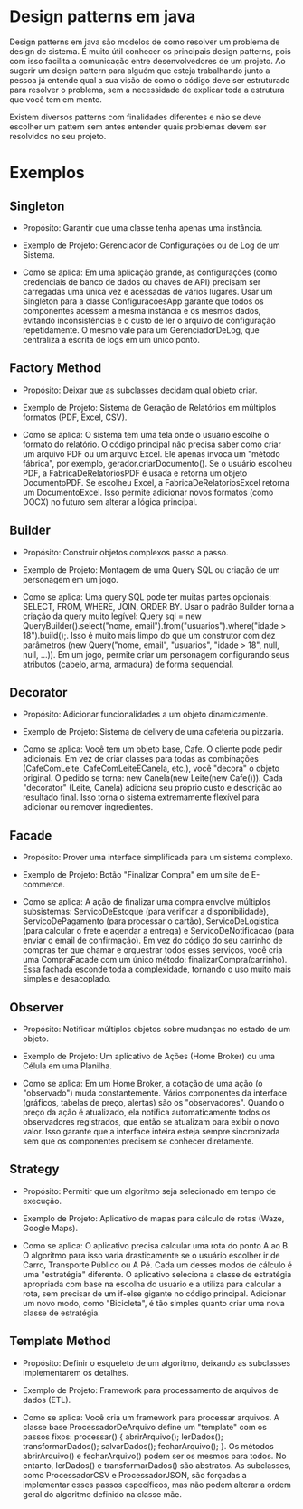# Design patterns em java

Design patterns em java são modelos de como resolver um problema de design de sistema.
É muito útil conhecer os principais design patterns, pois com isso facilita a comunicação entre desenvolvedores de um projeto.
Ao sugerir um design pattern para alguém que esteja trabalhando junto a pessoa já entende qual a sua visão de como o código deve ser estruturado para resolver o problema, sem a necessidade de explicar toda a estrutura que você tem em mente.

Existem diversos patterns com finalidades diferentes e não se deve escolher um pattern sem antes entender quais problemas devem ser resolvidos no seu projeto.

# Exemplos

## Singleton

* Propósito: Garantir que uma classe tenha apenas uma instância.
* Exemplo de Projeto: Gerenciador de Configurações ou de Log de um Sistema.

* Como se aplica: Em uma aplicação grande, as configurações (como credenciais de banco de dados ou chaves de API) precisam ser carregadas uma única vez e acessadas de vários lugares. Usar um Singleton para a classe ConfiguracoesApp garante que todos os componentes acessem a mesma instância e os mesmos dados, evitando inconsistências e o custo de ler o arquivo de configuração repetidamente. O mesmo vale para um GerenciadorDeLog, que centraliza a escrita de logs em um único ponto.

## Factory Method

* Propósito: Deixar que as subclasses decidam qual objeto criar.
* Exemplo de Projeto: Sistema de Geração de Relatórios em múltiplos formatos (PDF, Excel, CSV).

* Como se aplica: O sistema tem uma tela onde o usuário escolhe o formato do relatório. O código principal não precisa saber como criar um arquivo PDF ou um arquivo Excel. Ele apenas invoca um "método fábrica", por exemplo, gerador.criarDocumento(). Se o usuário escolheu PDF, a FabricaDeRelatoriosPDF é usada e retorna um objeto DocumentoPDF. Se escolheu Excel, a FabricaDeRelatoriosExcel retorna um DocumentoExcel. Isso permite adicionar novos formatos (como DOCX) no futuro sem alterar a lógica principal.

## Builder

* Propósito: Construir objetos complexos passo a passo.
* Exemplo de Projeto: Montagem de uma Query SQL ou criação de um personagem em um jogo.

* Como se aplica: Uma query SQL pode ter muitas partes opcionais: SELECT, FROM, WHERE, JOIN, ORDER BY. Usar o padrão Builder torna a criação da query muito legível: Query sql = new QueryBuilder().select("nome, email").from("usuarios").where("idade > 18").build();. Isso é muito mais limpo do que um construtor com dez parâmetros (new Query("nome, email", "usuarios", "idade > 18", null, null, ...)). Em um jogo, permite criar um personagem configurando seus atributos (cabelo, arma, armadura) de forma sequencial.

## Decorator

* Propósito: Adicionar funcionalidades a um objeto dinamicamente.
* Exemplo de Projeto: Sistema de delivery de uma cafeteria ou pizzaria.

* Como se aplica: Você tem um objeto base, Cafe. O cliente pode pedir adicionais. Em vez de criar classes para todas as combinações (CafeComLeite, CafeComLeiteECanela, etc.), você "decora" o objeto original. O pedido se torna: new Canela(new Leite(new Cafe())). Cada "decorator" (Leite, Canela) adiciona seu próprio custo e descrição ao resultado final. Isso torna o sistema extremamente flexível para adicionar ou remover ingredientes.

## Facade

* Propósito: Prover uma interface simplificada para um sistema complexo.
* Exemplo de Projeto: Botão "Finalizar Compra" em um site de E-commerce.

* Como se aplica: A ação de finalizar uma compra envolve múltiplos subsistemas: ServicoDeEstoque (para verificar a disponibilidade), ServicoDePagamento (para processar o cartão), ServicoDeLogistica (para calcular o frete e agendar a entrega) e ServicoDeNotificacao (para enviar o email de confirmação). Em vez do código do seu carrinho de compras ter que chamar e orquestrar todos esses serviços, você cria uma CompraFacade com um único método: finalizarCompra(carrinho). Essa fachada esconde toda a complexidade, tornando o uso muito mais simples e desacoplado.

## Observer

* Propósito: Notificar múltiplos objetos sobre mudanças no estado de um objeto.
* Exemplo de Projeto: Um aplicativo de Ações (Home Broker) ou uma Célula em uma Planilha.

* Como se aplica: Em um Home Broker, a cotação de uma ação (o "observado") muda constantemente. Vários componentes da interface (gráficos, tabelas de preço, alertas) são os "observadores". Quando o preço da ação é atualizado, ela notifica automaticamente todos os observadores registrados, que então se atualizam para exibir o novo valor. Isso garante que a interface inteira esteja sempre sincronizada sem que os componentes precisem se conhecer diretamente.

## Strategy

* Propósito: Permitir que um algoritmo seja selecionado em tempo de execução.
* Exemplo de Projeto: Aplicativo de mapas para cálculo de rotas (Waze, Google Maps).

* Como se aplica: O aplicativo precisa calcular uma rota do ponto A ao B. O algoritmo para isso varia drasticamente se o usuário escolher ir de Carro, Transporte Público ou A Pé. Cada um desses modos de cálculo é uma "estratégia" diferente. O aplicativo seleciona a classe de estratégia apropriada com base na escolha do usuário e a utiliza para calcular a rota, sem precisar de um if-else gigante no código principal. Adicionar um novo modo, como "Bicicleta", é tão simples quanto criar uma nova classe de estratégia.

## Template Method

* Propósito: Definir o esqueleto de um algoritmo, deixando as subclasses implementarem os detalhes.
* Exemplo de Projeto: Framework para processamento de arquivos de dados (ETL).

* Como se aplica: Você cria um framework para processar arquivos. A classe base ProcessadorDeArquivo define um "template" com os passos fixos: processar() { abrirArquivo(); lerDados(); transformarDados(); salvarDados(); fecharArquivo(); }. Os métodos abrirArquivo() e fecharArquivo() podem ser os mesmos para todos. No entanto, lerDados() e transformarDados() são abstratos. As subclasses, como ProcessadorCSV e ProcessadorJSON, são forçadas a implementar esses passos específicos, mas não podem alterar a ordem geral do algoritmo definido na classe mãe.
